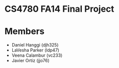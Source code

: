 CS4780 FA14 Final Project
=====

Members
=====
* Daniel Hanggi (djh325)
* LaVesha Parker (ldp47)
* Veena Calambur (vc233)
* Javier Ortiz (jjo76)
